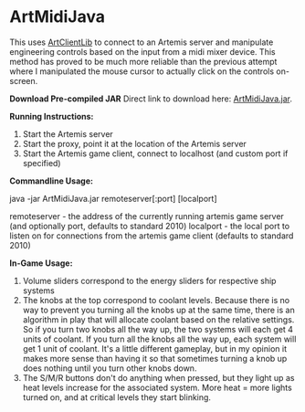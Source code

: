 ArtMidiJava
===========

This uses [ArtClientLib](https://raw.githubusercontent.com/rjwut/ArtClientLib/master/readme.md) to connect to an Artemis server and manipulate engineering controls based on the input from a midi mixer device. This method has proved to be much more reliable than the previous attempt where I manipulated the mouse cursor to actually click on the controls on-screen.

**Download Pre-compiled JAR**
Direct link to download here: [ArtMidiJava.jar](https://github.com/davr/ArtMidiJava/raw/master/ArtMidiJava/ArtMidiJava.jar). 

**Running Instructions:**

1. Start the Artemis server
2. Start the proxy, point it at the location of the Artemis server
3. Start the Artemis game client, connect to localhost (and custom port if specified)

**Commandline Usage:**

java -jar ArtMidiJava.jar remoteserver[:port] [localport]

remoteserver - the address of the currently running artemis game server (and optionally port, defaults to standard 2010)
localport - the local port to listen on for connections from the artemis game client (defaults to standard 2010)

**In-Game Usage:**

1. Volume sliders correspond to the energy sliders for respective ship systems
2. The knobs at the top correspond to coolant levels. Because there is no way to prevent you turning all the knobs up at the same time, there is an algorithm in play that will allocate coolant based on the relative settings. So if you turn two knobs all the way up, the two systems will each get 4 units of coolant. If you turn all the knobs all the way up, each system will get 1 unit of coolant. It's a little different gameplay, but in my opinion it makes more sense than having it so that sometimes turning a knob up does nothing until you turn other knobs down.
3. The S/M/R buttons don't do anything when pressed, but they light up as heat levels increase for the associated system. More heat = more lights turned on, and at critical levels they start blinking.
